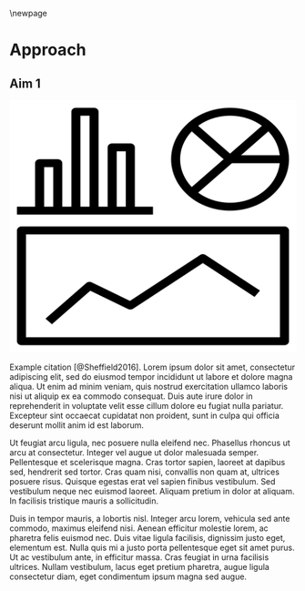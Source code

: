 \newpage

# Approach

## Aim 1

![example figure](fig/example_figure.png)

Example citation [@Sheffield2016]. Lorem ipsum dolor sit amet, consectetur
adipiscing elit, sed do eiusmod tempor incididunt ut labore et dolore magna
aliqua. Ut enim ad minim veniam, quis nostrud exercitation ullamco laboris nisi
ut aliquip ex ea commodo consequat. Duis aute irure dolor in reprehenderit in
voluptate velit esse cillum dolore eu fugiat nulla pariatur. Excepteur sint
occaecat cupidatat non proident, sunt in culpa qui officia deserunt mollit anim
id est laborum.

Ut feugiat arcu ligula, nec posuere nulla eleifend nec. Phasellus rhoncus ut
arcu at consectetur. Integer vel augue ut dolor malesuada semper. Pellentesque
et scelerisque magna. Cras tortor sapien, laoreet at dapibus sed, hendrerit sed
tortor. Cras quam nisi, convallis non quam at, ultrices posuere risus. Quisque
egestas erat vel sapien finibus vestibulum. Sed vestibulum neque nec euismod
laoreet. Aliquam pretium in dolor at aliquam. In facilisis tristique mauris a
sollicitudin.

Duis in tempor mauris, a lobortis nisl. Integer arcu lorem, vehicula sed ante
commodo, maximus eleifend nisi. Aenean efficitur molestie lorem, ac pharetra
felis euismod nec. Duis vitae ligula facilisis, dignissim justo eget, elementum
est. Nulla quis mi a justo porta pellentesque eget sit amet purus. Ut ac
vestibulum ante, in efficitur massa. Cras feugiat in urna facilisis ultrices.
Nullam vestibulum, lacus eget pretium pharetra, augue ligula consectetur diam,
eget condimentum ipsum magna sed augue.

